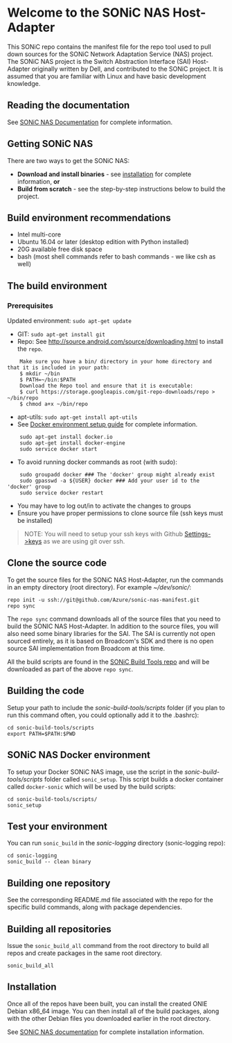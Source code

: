 
Welcome to the SONiC NAS Host-Adapter
======================================
This SONiC repo contains the manifest file for the repo tool used to pull down sources for the SONiC Network Adaptation Service (NAS) project. The SONiC NAS project is the Switch Abstraction Interface (SAI) Host-Adapter originally written by Dell, and contributed to the SONiC project. It is assumed that you are familiar with Linux and have basic development knowledge.

Reading the documentation
-------------------------
See [SONiC NAS Documentation](https://github.com/Azure/sonic-nas-manifest/wiki) for complete information.

Getting SONiC NAS
-----------------
There are two ways to get the SONiC NAS:

- **Download and install binaries** - see [installation](#Installation) for complete information, **or**
- **Build from scratch** - see the step-by-step instructions below to build the project.
 
Build environment recommendations
---------------------------------
- Intel multi-core
- Ubuntu 16.04 or later (desktop edition with Python installed)
- 20G available free disk space
- bash (most shell commands refer to bash commands - we like csh as well)

The build environment
----------------------
### Prerequisites

Updated environment: `sudo apt-get update`
- GIT: `sudo apt-get install git`
- Repo: See http://source.android.com/source/downloading.html to install the `repo`.
```
    Make sure you have a bin/ directory in your home directory and that it is included in your path:
    $ mkdir ~/bin
    $ PATH=~/bin:$PATH
    Download the Repo tool and ensure that it is executable:
    $ curl https://storage.googleapis.com/git-repo-downloads/repo > ~/bin/repo
    $ chmod a+x ~/bin/repo
```
- apt-utils: `sudo apt-get install apt-utils`
- See [Docker environment setup guide](https://docs.docker.com/engine/installation/linux/ubuntulinux/) for complete information.
```
    sudo apt-get install docker.io
    sudo apt-get install docker-engine
    sudo service docker start
```
- To avoid running docker commands as root (with sudo):
```
    sudo groupadd docker ### The 'docker' group might already exist
    sudo gpasswd -a ${USER} docker ### Add your user id to the 'docker' group
    sudo service docker restart
```
- You may have to log out/in to activate the changes to groups   
- Ensure you have proper permissions to clone source file (ssh keys must be installed)

> NOTE: You will need to setup your ssh keys with Github [Settings->keys](https://github.com/settings/keys) as we are using git over ssh. 

Clone the source code
---------------------
To get the source files for the SONiC NAS Host-Adapter, run the commands in an empty directory (root directory). For example *~/dev/sonic/*:
```
repo init -u ssh://git@github.com/Azure/sonic-nas-manifest.git
repo sync
```

The `repo sync` command downloads all of the source files that you need to build the SONIC NAS Host-Adapter. In addition to the source files, you will also need some binary libraries for the SAI. The SAI is currently not open sourced entirely, as it is based on Broadcom's SDK and there is no open source SAI implementation from Broadcom at this time.

All the build scripts are found in the [SONiC Build Tools repo](https://github.com/Azure/sonic-build-tools) and will be downloaded as part of the above `repo sync`.

Building the code
-----------------
Setup your path to include the *sonic-build-tools/scripts* folder (if you plan to run this command often, you could optionally add it to the .bashrc):
```
cd sonic-build-tools/scripts
export PATH=$PATH:$PWD
```

SONiC NAS Docker environment
----------------------------
To setup your Docker SONiC NAS image, use the script in the *sonic-build-tools/scripts* folder called `sonic_setup`. This script builds a docker container called `docker-sonic` which will be used by the build scripts:
```
cd sonic-build-tools/scripts/
sonic_setup
```

Test your environment
---------------------
You can run `sonic_build` in the *sonic-logging* directory (sonic-logging repo): 
```
cd sonic-logging
sonic_build -- clean binary
```

Building one repository
-----------------------
See the corresponding README.md file associated with the repo for the specific build commands, along with package dependencies.

Building all repositories
---------------------------
Issue the `sonic_build_all` command from the root directory to build all repos and create packages in the same root directory.
```
sonic_build_all
```

Installation
------------
Once all of the repos have been built, you can install the created ONIE Debian x86_64 image. You can then install all of the build packages, along with the other Debian files you downloaded earlier in the root directory.

See [SONiC NAS documentation](https://github.com/Azure/sonic-nas-manifest/wiki/Install-SONiC-Host-Adapter-on-Dell-S6000-Platform) for complete installation information.
